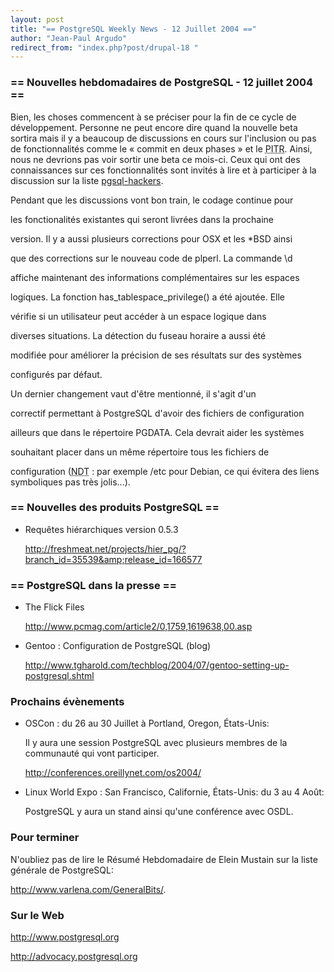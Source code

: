 ```yaml
---
layout: post
title: "== PostgreSQL Weekly News - 12 Juillet 2004 =="
author: "Jean-Paul Argudo"
redirect_from: "index.php?post/drupal-18 "
---
```



<h3>== Nouvelles hebdomadaires de PostgreSQL - 12 juillet 2004 ==</h3>

<p>Bien, les choses commencent à se préciser pour la fin de ce cycle de développement. Personne ne peut encore dire quand la nouvelle beta sortira mais il y a beaucoup de discussions en cours sur l'inclusion ou pas de fonctionnalités comme le «&nbsp;commit en deux phases&nbsp;» et le <acronym title="Point In Time Recovery">PITR</acronym>. Ainsi, nous ne devrions pas voir sortir une beta ce mois-ci. Ceux qui ont des connaissances sur ces fonctionnalités sont invités à lire et à participer à la discussion sur la liste <a href="http://archives.postgresql.org/pgsql-hackers">pgsql-hackers</a>.

</p>

<p>Pendant que les discussions vont bon train, le codage continue pour

les fonctionalités existantes qui seront livrées dans la prochaine

version. Il y a aussi plusieurs corrections pour OSX et les *BSD ainsi

que des corrections sur le nouveau code de plperl. La commande \d

affiche maintenant des informations complémentaires sur les espaces

logiques. La fonction has_tablespace_privilege() a été ajoutée. Elle

vérifie si un utilisateur peut accéder à un espace logique dans

diverses situations. La détection du fuseau horaire a aussi été

modifiée pour améliorer la précision de ses résultats sur des systèmes

configurés par défaut.</p>

<p>Un dernier changement vaut d'être mentionné, il s'agit d'un

correctif permettant à PostgreSQL d'avoir des fichiers de configuration

ailleurs que dans le répertoire PGDATA. Cela devrait aider les systèmes

souhaitant placer dans un même répertoire tous les fichiers de

configuration (<acronym title="Note Du Traducteur">NDT</acronym>&nbsp;: par exemple /etc pour Debian, ce qui évitera des liens symboliques pas très jolis...).</p>

<!--more-->


<h3>== Nouvelles des produits PostgreSQL ==</h3>

<ul>

<li>Requêtes hiérarchiques version 0.5.3<br />

<a href="http://freshmeat.net/projects/hier_pg/?branch_id=35539&amp;release_id=166577">http://freshmeat.net/projects/hier_pg/?branch_id=35539&amp;release_id=166577</a></li>

</ul>

<h3>== PostgreSQL dans la presse ==</h3>

<ul>

<li>The Flick Files<br />

<a href="http://www.pcmag.com/article2/0,1759,1619638,00.asp">http://www.pcmag.com/article2/0,1759,1619638,00.asp

</a></li>

<li>Gentoo&nbsp;: Configuration de PostgreSQL (blog)<br />

<a href="http://www.tgharold.com/techblog/2004/07/gentoo-setting-up-postgresql.shtml">http://www.tgharold.com/techblog/2004/07/gentoo-setting-up-postgresql.shtml

</a></li>

</ul>

<h3>Prochains évènements</h3>

<ul>

<li>OSCon&nbsp;: du 26 au 30 Juillet à Portland, Oregon, États-Unis:<br />

Il y aura une session PostgreSQL avec plusieurs membres de la communauté qui vont participer.<br />

<a href="http://conferences.oreillynet.com/os2004/">http://conferences.oreillynet.com/os2004/</a>

</li>

<li>Linux World Expo&nbsp;: San Francisco, Californie, États-Unis: du 3 au 4 Août:<br />

PostgreSQL y aura un stand ainsi qu'une conférence avec OSDL.</li>

</ul>

<h3>Pour terminer</h3>

<p>N'oubliez pas de lire le Résumé Hebdomadaire de Elein Mustain sur la liste générale de PostgreSQL:<br />

<a href="http://www.varlena.com/GeneralBits/">http://www.varlena.com/GeneralBits/</a>.</p>

<h3>Sur le Web</h3>

<p>

<a href="http://www.postgresql.org">http://www.postgresql.org</a><br />

<a href="http://advocacy.postgresql.org">http://advocacy.postgresql.org</a>

</p>